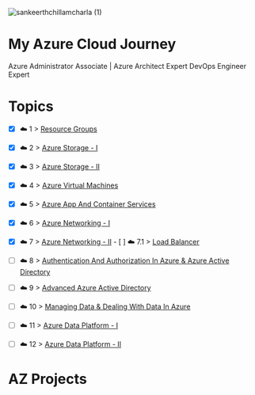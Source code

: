 
![sankeerthchillamcharla (1)](https://user-images.githubusercontent.com/46291282/126032021-b51ca2aa-9ca9-4cc7-b80f-5ff3e5c391f0.png)


# My Azure Cloud Journey 
Azure Administrator Associate |   Azure Architect Expert DevOps Engineer Expert 


# Topics 

- [x] ☁️ 1 > [Resource Groups](Resource%20Group/Readme.md)
- [x] ☁️ 2 > [Azure Storage - I](Storage/Readme.md)
- [x] ☁️ 3 > [Azure Storage - II](Storage%20-%20II#readme)
- [x] ☁️ 4 > [Azure Virtual Machines](Azure%20Virtual%20Machine/Readme.md)
- [x] ☁️ 5 > [Azure App And Container Services](Azure%20App%20And%20Container%20Services/readme.md)
- [x] ☁️ 6 > [Azure Networking - I](Azure%20Networking%20-%20I/Readme.md)
- [x] ☁️ 7 > [Azure Networking - II](Azure%20Networking%20-%20II/Readme.md) 
              - [ ] ☁️ 7.1 > [Load Balancer](Azure%20Networking%20-%20II/Readme.md) 
- [ ] ☁️ 8 > [Authentication And Authorization In Azure & Azure Active Directory](#)
- [ ] ☁️ 9 > [Advanced Azure Active Directory](#)
- [ ] ☁️ 10 > [Managing Data & Dealing With Data In Azure](#)
- [ ] ☁️ 11 > [Azure Data Platform - I](#)
- [ ] ☁️ 12 > [Azure Data Platform - II](#)


# AZ Projects 

